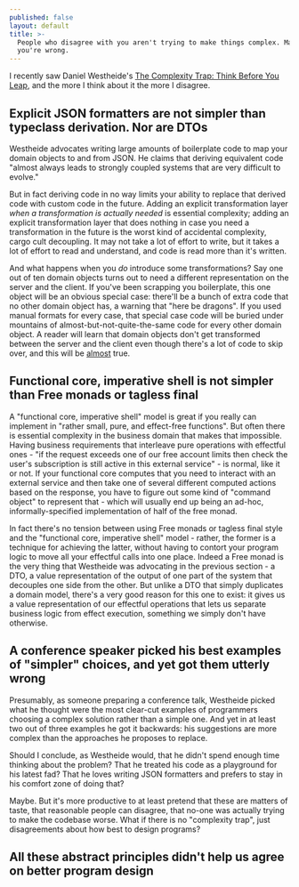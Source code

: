 ```yaml
---
published: false
layout: default
title: >-
  People who disagree with you aren't trying to make things complex. Maybe
  you're wrong.
---
```

I recently saw Daniel Westheide's [The Complexity Trap: Think Before You Leap](https://danielwestheide.com/blog/2018/12/07/the-complexity-trap.html), and the more I think about it the more I disagree.

## Explicit JSON formatters are not simpler than typeclass derivation. Nor are DTOs

Westheide advocates writing large amounts of boilerplate code to map your domain objects to and from JSON. He claims that deriving equivalent code "almost always leads to strongly coupled systems that are very difficult to evolve."

But in fact deriving code in no way limits your ability to replace that derived code with custom code in the future. Adding an explicit transformation layer *when a transformation is actually needed* is essential complexity; adding an explicit transformation layer that does nothing in case you need a transformation in the future is the worst kind of accidental complexity, cargo cult decoupling. It may not take a lot of effort to write, but it takes a lot of effort to read and understand, and code is read more than it's written.

And what happens when you *do* introduce some transformations? Say one out of ten domain objects turns out to need a different representation on the server and the client. If you've been scrapping you boilerplate, this one object will be an obvious special case: there'll be a bunch of extra code that no other domain object has, a warning that "here be dragons". If you used manual formats for every case, that special case code will be buried under mountains of almost-but-not-quite-the-same code for every other domain object. A reader will learn that domain objects don't get transformed between the server and the client even though there's a lot of code to skip over, and this will be [almost](http://wiki.c2.com/?AlmostConsideredHarmful) true.

## Functional core, imperative shell is not simpler than Free monads or tagless final

A "functional core, imperative shell" model is great if you really can implement in "rather small, pure, and effect-free functions". But often there is essential complexity in the business domain that makes that impossible. Having business requirements that interleave pure operations with effectful ones - "if the request exceeds one of our free account limits then check the user's subscription is still active in this external service" - is normal, like it or not. If your functional core computes that you need to interact with an external service and then take one of several different computed actions based on the response, you have to figure out some kind of "command object" to represent that - which will usually end up being an ad-hoc, informally-specified implementation of half of the free monad.

In fact there's no tension between using Free monads or tagless final style and the "functional core, imperative shell" model - rather, the former is a technique for achieving the latter, without having to contort your program logic to move all your effectful calls into one place. Indeed a Free monad is the very thing that Westheide was advocating in the previous section - a DTO, a value representation of the output of one part of the system that decouples one side from the other. But unlike a DTO that simply duplicates a domain model, there's a very good reason for this one to exist: it gives us a value representation of our effectful operations that lets us separate business logic from effect execution, something we simply don't have otherwise.

## A conference speaker picked his best examples of "simpler" choices, and yet got them utterly wrong

Presumably, as someone preparing a conference talk, Westheide picked what he thought were the most clear-cut examples of programmers choosing a complex solution rather than a simple one. And yet in at least two out of three examples he got it backwards: his suggestions are more complex than the approaches he proposes to replace.

Should I conclude, as Westheide would, that he didn't spend enough time thinking about the problem? That he treated his code as a playground for his latest fad? That he loves writing JSON formatters and prefers to stay in his comfort zone of doing that?

Maybe. But it's more productive to at least pretend that these are matters of taste, that reasonable people can disagree, that no-one was actually trying to make the codebase worse. What if there is no "complexity trap", just disagreements about how best to design programs?

## All these abstract principles didn't help us agree on better program design

